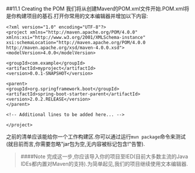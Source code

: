 ##11.1 Creating the POM
我们将从创建Maven的POM.xml文件开始.POM.xml将是你构建项目的基石.打开你常用的文本编辑器并增加以下内容:
```
<?xml version="1.0" encoding="UTF-8"?>
<project xmlns="http://maven.apache.org/POM/4.0.0" xmlns:xsi="http://www.w3.org/2001/XMLSchema-instance"
xsi:schemaLocation="http://maven.apache.org/POM/4.0.0 http://maven.apache.org/xsd/maven-4.0.0.xsd">
<modelVersion>4.0.0</modelVersion>

<groupId>com.example</groupId>
<artifactId>myproject</artifactId>
<version>0.0.1-SNAPSHOT</version>

<parent>
<groupId>org.springframework.boot</groupId>
<artifactId>spring-boot-starter-parent</artifactId>
<version>2.0.2.RELEASE</version>
</parent>

<!-- Additional lines to be added here... -->

</project>
```
之前的清单应该能给你一个工作构建区.你可以通过运行`mvn package`命令来测试(就目前而言,你需要忽略"jar包为空,无内容被标记包含!"告警).
>####Note
>完成这一步,你应该导入你的项目至IED(目前大多数主流的Java IDEs都内置对Maven的支持).为简单起见,我们的项目继续使用文本编辑器.
